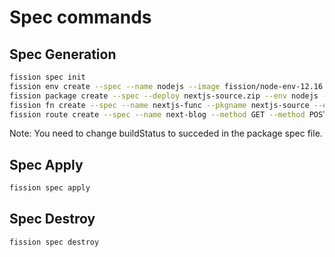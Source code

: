 # Spec commands

## Spec Generation

```sh
fission spec init
fission env create --spec --name nodejs --image fission/node-env-12.16:1.31.1
fission package create --spec --deploy nextjs-source.zip --env nodejs --name nextjs-source
fission fn create --spec --name nextjs-func --pkgname nextjs-source --entrypoint "app"
fission route create --spec --name next-blog --method GET --method POST --prefix /nextapp --function nextjs-func --keepprefix
```

Note: You need to change buildStatus to succeded in the package spec file.

## Spec Apply

```sh
fission spec apply
```

## Spec Destroy

```sh
fission spec destroy
```

